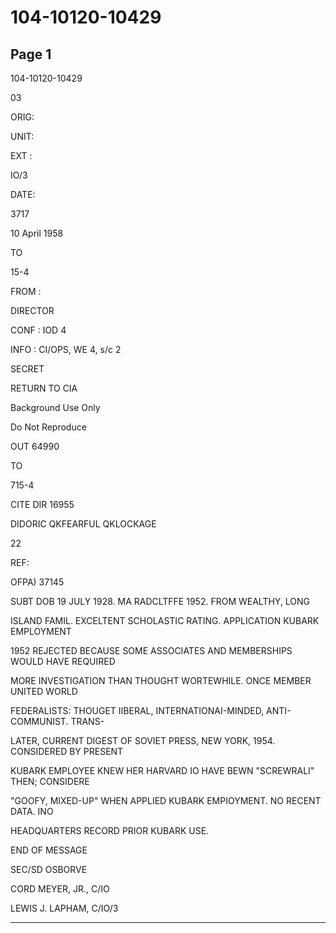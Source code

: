 # 104-10120-10429

## Page 1

104-10120-10429

03

ORIG:

UNIT:

EXT :

IO/3

DATE:

3717

10 April 1958

TO

15-4

FROM :

DIRECTOR

CONF : IOD 4

INFO : CI/OPS, WE 4, s/c 2

SECRET

RETURN TO CIA

Background Use Only

Do Not Reproduce

OUT 64990

TO

715-4

CITE DIR 16955

DIDORIC QKFEARFUL QKLOCKAGE

22

REF:

OFPA) 37145

SUBT DOB 19 JULY 1928. MA RADCLTFFE 1952. FROM WEALTHY, LONG

ISLAND FAMIL. EXCELTENT SCHOLASTIC RATING. APPLICATION KUBARK EMPLOYMENT

1952 REJECTED BECAUSE SOME ASSOCIATES AND MEMBERSHIPS WOULD HAVE REQUIRED

MORE INVESTIGATION THAN THOUGHT WORTEWHILE. ONCE MEMBER UNITED WORLD

FEDERALISTS: THOUGET IIBERAL, INTERNATIONAI-MINDED, ANTI-COMMUNIST. TRANS-

LATER, CURRENT DIGEST OF SOVIET PRESS, NEW YORK, 1954. CONSIDERED BY PRESENT

KUBARK EMPLOYEE KNEW HER HARVARD IO HAVE BEWN "SCREWRALI" THEN; CONSIDERE

"GOOFY, MIXED-UP" WHEN APPLIED KUBARK EMPIOYMENT. NO RECENT DATA. INO

HEADQUARTERS RECORD PRIOR KUBARK USE.

END OF MESSAGE

SEC/SD OSBORVE

CORD MEYER, JR., C/IO

LEWIS J. LAPHAM, C/IO/3

---

